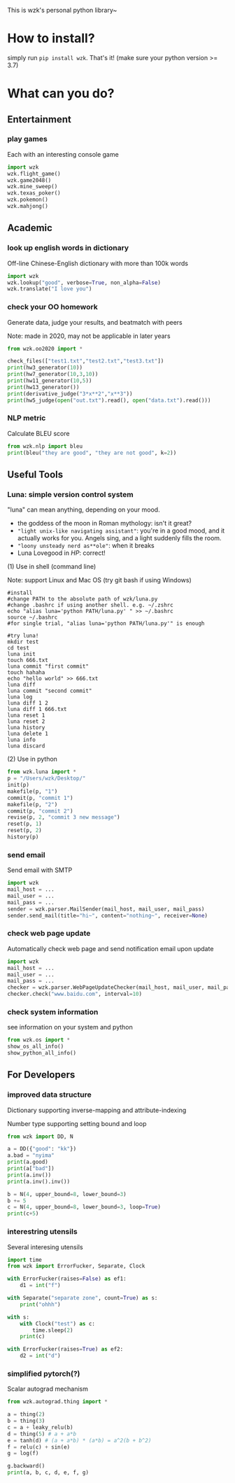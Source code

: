 This is wzk's personal python library~



# How to install?
simply run `pip install wzk`. That's it!
(make sure your python version >= 3.7)




# What can you do?


## Entertainment

### play games
Each with an interesting console game
```python
import wzk
wzk.flight_game()
wzk.game2048()
wzk.mine_sweep()
wzk.texas_poker()
wzk.pokemon()
wzk.mahjong()
```



## Academic 

### look up english words in dictionary

Off-line Chinese-English dictionary with more than 100k words
```python
import wzk
wzk.lookup("good", verbose=True, non_alpha=False)
wzk.translate("I love you")
```

### check your OO homework

Generate data, judge your results, and beatmatch with peers

Note: made in 2020, may not be applicable in later years

```python
from wzk.oo2020 import *

check_files(["test1.txt","test2.txt","test3.txt"])
print(hw3_generator(10))
print(hw7_generator(10,3,10))
print(hw11_generator(10,5))
print(hw13_generator())
print(derivative_judge("3*x**2","x**3"))
print(hw5_judge(open("out.txt").read(), open("data.txt").read()))
```

### NLP metric

Calculate BLEU score

```python
from wzk.nlp import bleu
print(bleu("they are good", "they are not good", k=2))
```



## Useful Tools

### Luna: simple version control system

"luna" can mean anything, depending on your mood.
 - the goddess of the moon in Roman mythology: isn't it great?
 - `"light unix-like navigating assistant"`: you're in a good mood, and it actually
   works for you. Angels sing, and a light suddenly fills the room. 
 - `"loony unsteady nerd as**ole"`: when it breaks
 - Luna Lovegood in *HP*: correct!

(1) Use in shell (command line)

Note: support Linux and Mac OS   (try git bash if using Windows)

```shell script
#install
#change PATH to the absolute path of wzk/luna.py
#change .bashrc if using another shell. e.g. ~/.zshrc
echo "alias luna='python PATH/luna.py' " >> ~/.bashrc
source ~/.bashrc
#for single trial, "alias luna='python PATH/luna.py'" is enough

#try luna!
mkdir test
cd test
luna init
touch 666.txt
luna commit "first commit"
touch hahaha
echo "hello world" >> 666.txt
luna diff
luna commit "second commit"
luna log
luna diff 1 2
luna diff 1 666.txt
luna reset 1
luna reset 2
luna history
luna delete 1
luna info
luna discard
```

(2) Use in python

```python
from wzk.luna import *
p = "/Users/wzk/Desktop/"
init(p)
makefile(p, "1")
commit(p, "commit 1")
makefile(p, "2")
commit(p, "commit 2")
revise(p, 2, "commit 3 new message")
reset(p, 1)
reset(p, 2)
history(p)
```

### send email

Send email with SMTP
```python
import wzk
mail_host = ...
mail_user = ...
mail_pass = ...
sender = wzk.parser.MailSender(mail_host, mail_user, mail_pass)
sender.send_mail(title="hi~", content="nothing~", receiver=None)
```

### check web page update
Automatically check web page and send notification email upon update
```python
import wzk
mail_host = ...
mail_user = ...
mail_pass = ...
checker = wzk.parser.WebPageUpdateChecker(mail_host, mail_user, mail_pass)
checker.check("www.baidu.com", interval=10)
```

### check system information
see information on your system and python
```python
from wzk.os import *
show_os_all_info()
show_python_all_info()
```



## For Developers

### improved data structure

Dictionary supporting inverse-mapping and attribute-indexing

Number type supporting setting bound and loop

```python
from wzk import DD, N

a = DD({"good": "kk"})
a.bad = "nyima"
print(a.good)
print(a["bad"])
print(a.inv())
print(a.inv().inv())

b = N(4, upper_bound=8, lower_bound=3)
b += 5
c = N(4, upper_bound=8, lower_bound=3, loop=True)
print(c+5)
```
### interestring utensils

Several interesing utensils

```python
import time
from wzk import ErrorFucker, Separate, Clock

with ErrorFucker(raises=False) as ef1:
    d1 = int("f")

with Separate("separate zone", count=True) as s:
    print("ohhh")

with s:
    with Clock("test") as c:
        time.sleep(2)
    print(c)

with ErrorFucker(raises=True) as ef2:
    d2 = int("d")
```

### simplified pytorch(?)

Scalar autograd mechanism

```python
from wzk.autograd.thing import *

a = thing(2)
b = thing(3)
c = a + leaky_relu(b)
d = thing(5) # a + a*b
e = tanh(d) # (a + a*b) * (a*b) = a^2(b + b^2)
f = relu(c) + sin(e)
g = log(f)

g.backward()
print(a, b, c, d, e, f, g)
```

